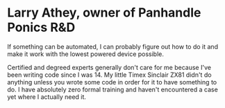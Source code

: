 # Larry Athey, owner of Panhandle Ponics R&D

If something can be automated, I can probably figure out how to do it and make it work with the lowest powered device possible.

Certified and degreed experts generally don't care for me because I've been writing code since I was 14. My little Timex Sinclair ZX81 didn't do anything unless you wrote some code in order for it to have something to do. I have absolutely zero formal training and haven't encountered a case yet where I actually need it.
